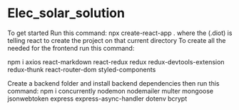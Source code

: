 # Elec_solar_solution

To get started Run this command:
npx create-react-app .
where the (.diot) is telling react to create the project on that current directory
To create all the needed for the frontend run this command:

npm i axios react-markdown react-redux redux redux-devtools-extension redux-thunk react-router-dom styled-components

Create a backend folder and install backend dependencies then run this command:
npm i concurrently nodemon nodemailer multer mongoose jsonwebtoken express express-async-handler dotenv bcrypt
